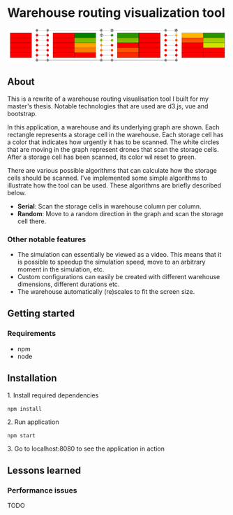 
# Warehouse routing visualization tool

![](header.png)

## About

This is a rewrite of a warehouse routing visualisation tool I built for my master's thesis. 
Notable technologies that are used are d3.js, vue and bootstrap. 

In this application, a warehouse and its underlying graph are shown. 
Each rectangle represents a storage cell in the warehouse. 
Each storage cell has a color that indicates how urgently it has to be scanned. 
The white circles that are moving in the graph represent drones that scan the storage cells.
After a storage cell has been scanned, its color wil reset to green. 

There are various possible algorithms that can calculate how the storage cells should be scanned. 
I've implemented some simple algorithms to illustrate how the tool can be used. These algorithms are briefly described below. 

* **Serial**: Scan the storage cells in warehouse column per column.
* **Random**: Move to a random direction in the graph and scan the storage cell there.

### Other notable features

* The simulation can essentially be viewed as a video. This means that it is possible to speedup the simulation speed, 
move to an arbitrary moment in the simulation, etc.
* Custom configurations can easily be created with different warehouse dimensions, different durations etc.
* The warehouse automatically (re)scales to fit the screen size.

## Getting started

### Requirements

* npm
* node

## Installation

1\. Install required dependencies

```
npm install
```

2\. Run application

```
npm start
```

3\. Go to localhost:8080 to see the application in action

## Lessons learned

### Performance issues

TODO
